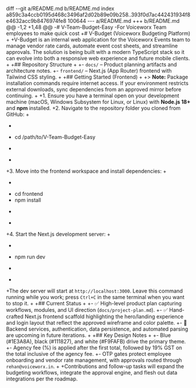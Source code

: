 diff --git a/README.md b/README.md
index a859c3a4ccb0195d468c3496af2d02b89e09b258..393f0d7ac442431934f8e4632acc9b8476974fe8 100644
--- a/README.md
+++ b/README.md
@@ -1,2 +1,48 @@
-# V-Team-Budget-Easy
-For Voiceworx Team employees to make quick cost
+# V-Budget (Voiceworx Budgeting Platform)
+
+V-Budget is an internal web application for the Voiceworx Events team to manage vendor rate cards, automate event cost sheets, and streamline approvals. The solution is being built with a modern TypeScript stack so it can evolve into both a responsive web experience and future mobile clients.
+
+## Repository Structure
+
+- `docs/` – Product planning artifacts and architecture notes.
+- `frontend/` – Next.js (App Router) frontend with Tailwind CSS styling.
+
+## Getting Started (Frontend)
+
+> **Note:** Package installation commands require internet access. If your environment restricts external downloads, sync dependencies from an approved mirror before continuing.
+
+1. Ensure you have a terminal open on your development machine (macOS, Windows Subsystem for Linux, or Linux) with **Node.js 18+** and **npm** installed.
+2. Navigate to the repository folder you cloned from GitHub:
+
+   ```bash
+   cd /path/to/V-Team-Budget-Easy
+   ```
+
+3. Move into the frontend workspace and install dependencies:
+
+   ```bash
+   cd frontend
+   npm install
+   ```
+
+4. Start the Next.js development server:
+
+   ```bash
+   npm run dev
+   ```
+
+The dev server will start at `http://localhost:3000`. Leave this command running while you work; press `Ctrl+C` in the same terminal when you want to stop it.
+
+## Current Status
+
+- ✅ High-level product plan capturing workflows, modules, and UI direction (`docs/project-plan.md`).
+- ✅ Hand-crafted Next.js frontend scaffold highlighting the hero/landing experience and login layout that reflect the approved wireframe and color palette.
+- 🚧 Backend services, authentication, data persistence, and automated parsing are upcoming in future iterations.
+
+## Key Design Notes
+
+- Blue (#1E3A8A), black (#111827), and white (#F9FAFB) drive the primary theme.
+- Agency fee (%) is applied after the first total, followed by 19% GST on the total inclusive of the agency fee.
+- OTP gates protect employee onboarding and vendor rate management, with approvals routed through `rehan@voiceworx.in`.
+
+Contributions and follow-up tasks will expand the budgeting workflows, integrate the approval engine, and flesh out data integrations per the roadmap.
